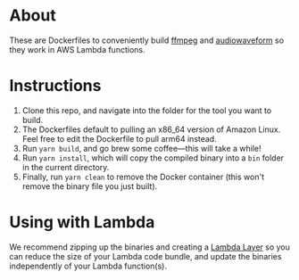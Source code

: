 # About

These are Dockerfiles to conveniently build
[ffmpeg](https://github.com/FFmpeg/FFmpeg) and
[audiowaveform](https://github.com/bbc/audiowaveform) so they work in AWS Lambda
functions.

# Instructions

1. Clone this repo, and navigate into the folder for the tool you want to build.
1. The Dockerfiles default to pulling an x86_64 version of Amazon Linux. Feel free to edit the Dockerfile to pull arm64 instead.
1. Run `yarn build`, and go brew some coffee—this will take a while!
1. Run `yarn install`, which will copy the compiled binary into a `bin` folder
in the current directory.
1. Finally, run `yarn clean` to remove the Docker container (this won't remove
the binary file you just built).

# Using with Lambda

We recommend zipping up the binaries and creating a
[Lambda Layer](https://docs.aws.amazon.com/lambda/latest/dg/configuration-layers.html)
so you can reduce the size of your Lambda code bundle, and update the binaries
independently of your Lambda function(s).
